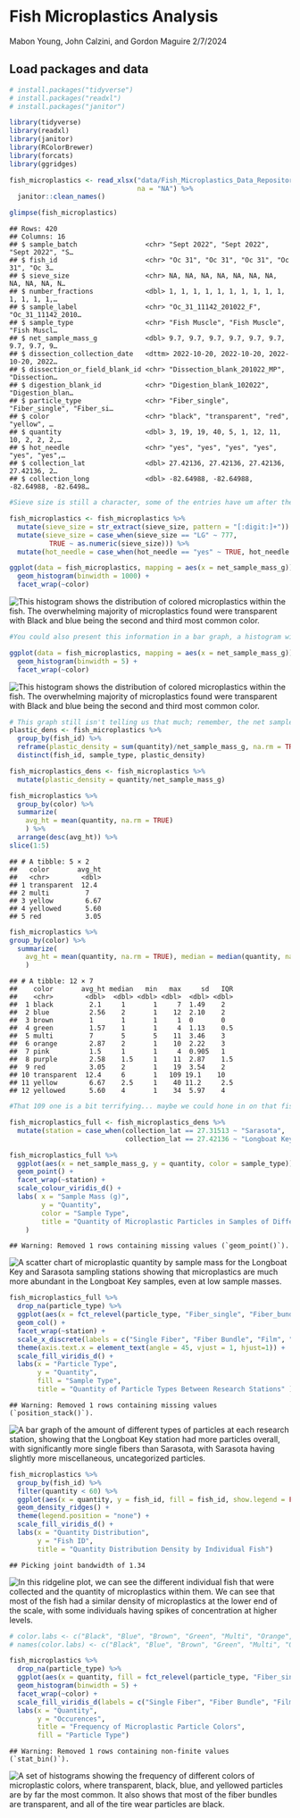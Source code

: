 Fish Microplastics Analysis
================
Mabon Young, John Calzini, and Gordon Maguire
2/7/2024

## Load packages and data

``` r
# install.packages("tidyverse")
# install.packages("readxl")
# install.packages("janitor")

library(tidyverse)
library(readxl)
library(janitor)
library(RColorBrewer)
library(forcats)
library(ggridges)
```

``` r
fish_microplastics <- read_xlsx("data/Fish_Microplastics_Data_Repository.xlsx", 
                                na = "NA") %>%
  janitor::clean_names() 

glimpse(fish_microplastics) 
```

    ## Rows: 420
    ## Columns: 16
    ## $ sample_batch                 <chr> "Sept 2022", "Sept 2022", "Sept 2022", "S…
    ## $ fish_id                      <chr> "Oc 31", "Oc 31", "Oc 31", "Oc 31", "Oc 3…
    ## $ sieve_size                   <chr> NA, NA, NA, NA, NA, NA, NA, NA, NA, NA, N…
    ## $ number_fractions             <dbl> 1, 1, 1, 1, 1, 1, 1, 1, 1, 1, 1, 1, 1, 1,…
    ## $ sample_label                 <chr> "Oc_31_11142_201022_F", "Oc_31_11142_2010…
    ## $ sample_type                  <chr> "Fish Muscle", "Fish Muscle", "Fish Muscl…
    ## $ net_sample_mass_g            <dbl> 9.7, 9.7, 9.7, 9.7, 9.7, 9.7, 9.7, 9.7, 9…
    ## $ dissection_collection_date   <dttm> 2022-10-20, 2022-10-20, 2022-10-20, 2022…
    ## $ dissection_or_field_blank_id <chr> "Dissection_blank_201022_MP", "Dissection…
    ## $ digestion_blank_id           <chr> "Digestion_blank_102022", "Digestion_blan…
    ## $ particle_type                <chr> "Fiber_single", "Fiber_single", "Fiber_si…
    ## $ color                        <chr> "black", "transparent", "red", "yellow", …
    ## $ quantity                     <dbl> 3, 19, 19, 40, 5, 1, 12, 11, 10, 2, 2, 2,…
    ## $ hot_needle                   <chr> "yes", "yes", "yes", "yes", "yes", "yes",…
    ## $ collection_lat               <dbl> 27.42136, 27.42136, 27.42136, 27.42136, 2…
    ## $ collection_long              <dbl> -82.64988, -82.64988, -82.64988, -82.6498…

``` r
#Sieve size is still a character, some of the entries have um after them, will need to figure out how to fix that later. Could also convert hot needle into a logical vector.
```

``` r
fish_microplastics <- fish_microplastics %>%
  mutate(sieve_size = str_extract(sieve_size, pattern = "[:digit:]+")) %>%
  mutate(sieve_size = case_when(sieve_size == "LG" ~ 777,
          TRUE ~ as.numeric(sieve_size))) %>%
  mutate(hot_needle = case_when(hot_needle == "yes" ~ TRUE, hot_needle == "no" ~ FALSE))
```

``` r
ggplot(data = fish_microplastics, mapping = aes(x = net_sample_mass_g)) +
  geom_histogram(binwidth = 1000) + 
  facet_wrap(~color) 
```

<img src="plastics_analysis_files/figure-gfm/unnamed-chunk-1-1.png" alt="This histogram shows the distribution of colored microplastics within the fish. The overwhelming majority of microplastics found were transparent with Black and blue being the second and third most common color."  />

``` r
#You could also present this information in a bar graph, a histogram with a binwidth of 1000 will always be just 1 bar. Also, I wonder why we're seeing negative values? It's probably a result of overly large binwidth, but maybe ask Laurie about that.

ggplot(data = fish_microplastics, mapping = aes(x = net_sample_mass_g)) +
  geom_histogram(binwidth = 5) + 
  facet_wrap(~color) 
```

<img src="plastics_analysis_files/figure-gfm/unnamed-chunk-1-2.png" alt="This histogram shows the distribution of colored microplastics within the fish. The overwhelming majority of microplastics found were transparent with Black and blue being the second and third most common color."  />

``` r
# This graph still isn't telling us that much; remember, the net sample mass isn't the mass of the plastic, it's the mass of the sample the plastic was taken from. It could still be helpful if we wanted to look at microplastic density, though! 
plastic_dens <- fish_microplastics %>%
  group_by(fish_id) %>%
  reframe(plastic_density = sum(quantity)/net_sample_mass_g, na.rm = TRUE, sample_type) %>%
  distinct(fish_id, sample_type, plastic_density)

fish_microplastics_dens <- fish_microplastics %>%
  mutate(plastic_density = quantity/net_sample_mass_g)
```

``` r
fish_microplastics %>%
  group_by(color) %>%
  summarize(
    avg_ht = mean(quantity, na.rm = TRUE)
    ) %>% 
  arrange(desc(avg_ht)) %>% 
slice(1:5) 
```

    ## # A tibble: 5 × 2
    ##   color       avg_ht
    ##   <chr>        <dbl>
    ## 1 transparent  12.4 
    ## 2 multi         7   
    ## 3 yellow        6.67
    ## 4 yellowed      5.60
    ## 5 red           3.05

``` r
fish_microplastics %>% 
group_by(color) %>%
  summarize(
    avg_ht = mean(quantity, na.rm = TRUE), median = median(quantity, na.rm = TRUE), min = min(quantity, na.rm = TRUE), max = max(quantity, na.rm = TRUE), sd = sd(quantity, na.rm = TRUE), IQR = IQR(quantity, na.rm = TRUE)
    )
```

    ## # A tibble: 12 × 7
    ##    color       avg_ht median   min   max     sd   IQR
    ##    <chr>        <dbl>  <dbl> <dbl> <dbl>  <dbl> <dbl>
    ##  1 black         2.1     1       1     7  1.49    2  
    ##  2 blue          2.56    2       1    12  2.10    2  
    ##  3 brown         1       1       1     1  0       0  
    ##  4 green         1.57    1       1     4  1.13    0.5
    ##  5 multi         7       5       5    11  3.46    3  
    ##  6 orange        2.87    2       1    10  2.22    3  
    ##  7 pink          1.5     1       1     4  0.905   1  
    ##  8 purple        2.58    1.5     1    11  2.87    1.5
    ##  9 red           3.05    2       1    19  3.54    2  
    ## 10 transparent  12.4     6       1   109 19.1    10  
    ## 11 yellow        6.67    2.5     1    40 11.2     2.5
    ## 12 yellowed      5.60    4       1    34  5.97    4

``` r
#That 109 one is a bit terrifying... maybe we could hone in on that fish and see if there's anything unique about it in the spatial data?
```

``` r
fish_microplastics_full <- fish_microplastics_dens %>%
  mutate(station = case_when(collection_lat == 27.31513 ~ "Sarasota", 
                             collection_lat == 27.42136 ~ "Longboat Key"))
```

``` r
fish_microplastics_full %>%
  ggplot(aes(x = net_sample_mass_g, y = quantity, color = sample_type)) +
  geom_point() +
  facet_wrap(~station) +
  scale_colour_viridis_d() +
  labs( x = "Sample Mass (g)",
        y = "Quantity",
        color = "Sample Type",
        title = "Quantity of Microplastic Particles in Samples of Different Weights"
    )
```

    ## Warning: Removed 1 rows containing missing values (`geom_point()`).

<img src="plastics_analysis_files/figure-gfm/dens-by-station-1.png" alt="A scatter chart of microplastic quantity by sample mass for the Longboat Key and Sarasota sampling stations showing that microplastics are much more abundant in the Longboat Key samples, even at low sample masses."  />

``` r
fish_microplastics_full %>%
  drop_na(particle_type) %>%
  ggplot(aes(x = fct_relevel(particle_type, "Fiber_single", "Fiber_bundle", "Film", "Fragment_TWP", "Fragment_nonTWP" ), y = quantity, fill = sample_type)) +
  geom_col() +
  facet_wrap(~station) +
  scale_x_discrete(labels = c("Single Fiber", "Fiber Bundle", "Film", "Tire Wear", "Other")) +
  theme(axis.text.x = element_text(angle = 45, vjust = 1, hjust=1)) +
  scale_fill_viridis_d() +
  labs(x = "Particle Type", 
       y = "Quantity", 
       fill = "Sample Type",
       title = "Quantity of Particle Types Between Research Stations" )
```

    ## Warning: Removed 1 rows containing missing values (`position_stack()`).

<img src="plastics_analysis_files/figure-gfm/station-part-type-1.png" alt="A bar graph of the amount of different types of particles at each research station, showing that the Longboat Key station had more particles overall, with significantly more single fibers than Sarasota, with Sarasota having slightly more miscellaneous, uncategorized particles."  />

``` r
fish_microplastics %>%
  group_by(fish_id) %>%
  filter(quantity < 60) %>%
  ggplot(aes(x = quantity, y = fish_id, fill = fish_id, show.legend = FALSE)) +
  geom_density_ridges() +
  theme(legend.position = "none") +
  scale_fill_viridis_d() +
  labs(x = "Quantity Distribution",
       y = "Fish ID",
       title = "Quantity Distribution Density by Individual Fish")
```

    ## Picking joint bandwidth of 1.34

<img src="plastics_analysis_files/figure-gfm/quant-density-1.png" alt="In this ridgeline plot, we can see the different individual fish that were collected and the quantity of microplastics within them. We can see that most of the fish had a similar density of microplastics at the lower end of the scale, with some individuals having spikes of concentration at higher levels."  />

``` r
# color.labs <- c("Black", "Blue", "Brown", "Green", "Multi", "Orange", "Pink", "Purple", "Red", "Transparent", "Yellow", "Yellowed")
# names(color.labs) <- c("Black", "Blue", "Brown", "Green", "Multi", "Orange", "Pink", "Purple", "Red", "Transparent", "Yellow", "Yellowed")

fish_microplastics %>%
  drop_na(particle_type) %>%
  ggplot(aes(x = quantity, fill = fct_relevel(particle_type, "Fiber_single", "Fiber_bundle", "Film", "Fragment_TWP", "Fragment_nonTWP" ))) +
  geom_histogram(binwidth = 5) + 
  facet_wrap(~color) +
  scale_fill_viridis_d(labels = c("Single Fiber", "Fiber Bundle", "Film", "Tire Wear Fragment", "Other Fragment")) +
  labs(x = "Quantity",
       y = "Occurences",
       title = "Frequency of Microplastic Particle Colors",
       fill = "Particle Type")
```

    ## Warning: Removed 1 rows containing non-finite values (`stat_bin()`).

<img src="plastics_analysis_files/figure-gfm/color-freq-1.png" alt="A set of histograms showing the frequency of different colors of microplastic colors, where transparent, black, blue, and yellowed particles are by far the most common. It also shows that most of the fiber bundles are transparent, and all of the tire wear particles are black."  />
